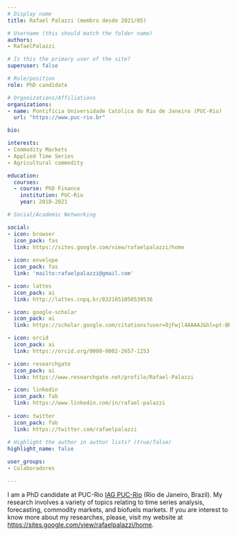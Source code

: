 ```yaml
---
# Display name
title: Rafael Palazzi (membro desde 2021/05)

# Username (this should match the folder name)
authors:
- RafaelPalazzi

# Is this the primary user of the site?
superuser: false

# Role/position
role: PhD candidate

# Organizations/Affiliations
organizations:
- name: Pontifícia Universidade Católica do Rio de Janeiro (PUC-Rio)
  url: "https://www.puc-rio.br"

bio:

interests:
- Commodity Markets
- Applied Time Series
- Agricultural commodity

education:
  courses:
  - course: PhD Finance
    institution: PUC-Rio
    year: 2018-2021

# Social/Academic Networking

social:
- icon: browser
  icon_pack: fas
  link: https://sites.google.com/view/rafaelpalazzi/home
  
- icon: envelope
  icon_pack: fas
  link: 'mailto:rafaelpalazzi@gmail.com'

- icon: lattes
  icon_pack: ai
  link: http://lattes.cnpq.br/8321651050539536

- icon: google-scholar
  icon_pack: ai
  link: https://scholar.google.com/citations?user=OjFwjl4AAAAJ&hl=pt-BR

- icon: orcid
  icon_pack: ai
  link: https://orcid.org/0000-0002-2657-1253

- icon: researchgate
  icon_pack: ai
  link: https://www.researchgate.net/profile/Rafael-Palazzi

- icon: linkedin
  icon_pack: fab
  link: https://www.linkedin.com/in/rafael-palazzi 
  
- icon: twitter
  icon_pack: fab
  link: https://twitter.com/rafaelpalazzi
  
# Highlight the author in author lists? (true/false)
highlight_name: false

user_groups:
- Colaboradores

---
```

I am a PhD candidate at PUC-Rio [IAG PUC-Rio](https://iag.puc-rio.br/) (Rio de Janeiro, Brazil). My research involves a variety of topics relating to time series analysis, forecasting, commodity markets, and biofuels markets. If you are interest to know more about my researches, please, visit my website at https://sites.google.com/view/rafaelpalazzi/home. 
